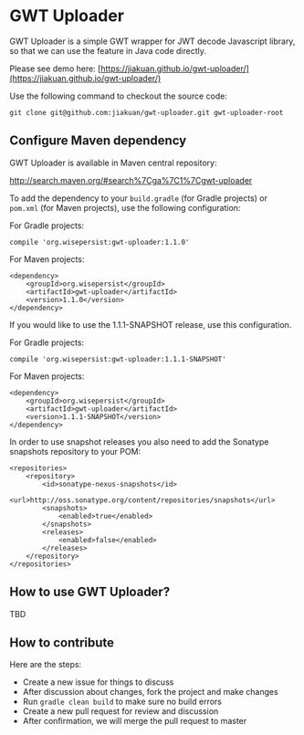 # GWT Uploader

GWT Uploader is a simple GWT wrapper for JWT decode Javascript library, so that we can use the feature in Java code directly.

Please see demo here: [https://jiakuan.github.io/gwt-uploader/](https://jiakuan.github.io/gwt-uploader/)

Use the following command to checkout the source code:

```
git clone git@github.com:jiakuan/gwt-uploader.git gwt-uploader-root
```

## Configure Maven dependency

GWT Uploader is available in Maven central repository:

http://search.maven.org/#search%7Cga%7C1%7Cgwt-uploader

To add the dependency to your `build.gradle` (for Gradle projects) or `pom.xml` (for Maven projects), use the following configuration:

For Gradle projects:

```
compile 'org.wisepersist:gwt-uploader:1.1.0'
```

For Maven projects:

```
<dependency>
    <groupId>org.wisepersist</groupId>
    <artifactId>gwt-uploader</artifactId>
    <version>1.1.0</version>
</dependency>
```

If you would like to use the 1.1.1-SNAPSHOT release, use this configuration.

For Gradle projects:

```
compile 'org.wisepersist:gwt-uploader:1.1.1-SNAPSHOT'
```

For Maven projects:

```
<dependency>
    <groupId>org.wisepersist</groupId>
    <artifactId>gwt-uploader</artifactId>
    <version>1.1.1-SNAPSHOT</version>
</dependency>
```

In order to use snapshot releases you also need to add the Sonatype snapshots repository to your POM:

```
<repositories>
    <repository>
        <id>sonatype-nexus-snapshots</id>
        <url>http://oss.sonatype.org/content/repositories/snapshots</url>
        <snapshots>
            <enabled>true</enabled>
        </snapshots>
        <releases>
            <enabled>false</enabled>
        </releases>
    </repository>
</repositories>
```

## How to use GWT Uploader?

TBD

## How to contribute

Here are the steps:

* Create a new issue for things to discuss
* After discussion about changes, fork the project and make changes
* Run `gradle clean build` to make sure no build errors
* Create a new pull request for review and discussion
* After confirmation, we will merge the pull request to master
